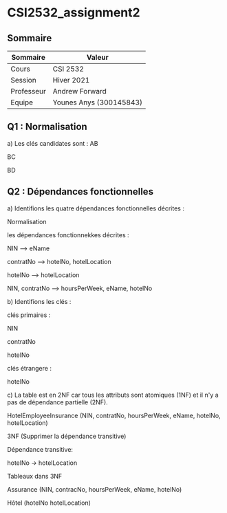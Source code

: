 # CSI2532_assignment2

## Sommaire

| Sommaire | Valeur |
| --- | --- |
| Cours | CSI 2532 |
| Session | Hiver 2021 |
| Professeur | Andrew Forward |
| Equipe | Younes Anys (300145843) |

## Q1 : Normalisation

a) 
Les clés candidates sont :
AB

BC

BD

## Q2 : Dépendances fonctionnelles

a) Identifions les quatre dépendances fonctionnelles décrites :

Normalisation 

les dépendances fonctionnekkes décrites :

NIN --> eName

contratNo --> hotelNo, hotelLocation

hotelNo --> hotelLocation 

NIN, contratNo --> hoursPerWeek, eName, hotelNo

b) Identifions les clés :

clés primaires :

NIN

contratNo

hotelNo

clés étrangere :

hotelNo

c) 
La table est en 2NF car tous les attributs sont atomiques (1NF) et il n'y a pas de dépendance partielle (2NF).

HotelEmployeeInsurance (NIN, contratNo, hoursPerWeek, eName, hotelNo, hotelLocation)

3NF (Supprimer la dépendance transitive)

Dépendance transitive:

hotelNo -> hotelLocation

Tableaux dans 3NF

Assurance (NIN, contracNo, hoursPerWeek, eName, hotelNo)

Hôtel (hotelNo hotelLocation)


